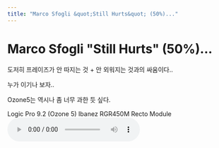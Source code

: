 ```yaml
---
title: "Marco Sfogli &quot;Still Hurts&quot; (50%)..."
---
```

# Marco Sfogli &quot;Still Hurts&quot; (50%)...

도저히 프레이즈가 안 따지는 것 + 안 외워지는 것과의 싸움이다..

누가 이기나 보자..

Ozone5는 역시나 좀 너무 과한 듯 싶다.

Logic Pro 9.2 (Ozone 5)
Ibanez RGR450M
Recto Module
![audio](/assets/images/e4eec9aab58ef45e85831ce2611d86cc.mp3)







